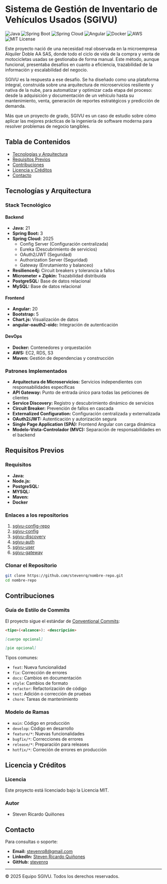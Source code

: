 
# Sistema de Gestión de Inventario de Vehículos Usados (SGIVU)

![Java](https://img.shields.io/badge/Java-17-blue) ![Spring Boot](https://img.shields.io/badge/Spring%20Boot-3-brightgreen) ![Spring Cloud](https://img.shields.io/badge/Spring%20Cloud-2025-brightgreen) ![Angular](https://img.shields.io/badge/Angular-20-red) ![Docker](https://img.shields.io/badge/Docker-ready-blue) ![AWS](https://img.shields.io/badge/AWS-ready-orange) ![MIT License](https://img.shields.io/badge/License-MIT-green.svg)

Este proyecto nació de una necesidad real observada en la microempresa Alquiler Doble AA SAS, donde todo el ciclo de vida de la compra y venta de motocicletas usadas se gestionaba de forma manual. Este método, aunque funcional, presentaba desafíos en cuanto a eficiencia, trazabilidad de la información y escalabilidad del negocio.

SGIVU es la respuesta a ese desafío. Se ha diseñado como una plataforma integral, construida sobre una arquitectura de microservicios resiliente y nativa de la nube, para automatizar y optimizar cada etapa del proceso: desde la adquisición y documentación de un vehículo hasta su mantenimiento, venta, generación de reportes estratégicos y predicción de demanda.

Más que un proyecto de grado, SGIVU es un caso de estudio sobre cómo aplicar las mejores prácticas de la ingeniería de software moderna para resolver problemas de negocio tangibles.

## Tabla de Contenidos

- [Tecnologías y Arquitectura](#tecnologías-y-arquitectura)
- [Requisitos Previos](#requisitos-previos)
- [Contribuciones](#contribuciones)
- [Licencia y Créditos](#licencia-y-créditos)
- [Contacto](#contacto)

## Tecnologías y Arquitectura

### Stack Tecnológico

#### Backend

- **Java:** 21
- **Spring Boot:** 3
- **Spring Cloud:** 2025
  - Config Server (Configuración centralizada)
  - Eureka (Descubrimiento de servicios)
  - OAuth2/JWT (Seguridad)
  - Authorization Server (Seguridad)
  - Gateway (Enrutamiento y balanceo)
- **Resilience4j:** Circuit breakers y tolerancia a fallos
- **Micrometer + Zipkin:** Trazabilidad distribuida
- **PostgreSQL:** Base de datos relacional
- **MySQL:** Base de datos relacional

#### Frontend

- **Angular:** 20
- **Bootstrap:** 5
- **Chart.js:** Visualización de datos
- **angular-oauth2-oidc:** Integración de autenticación

#### DevOps

- **Docker:** Contenedores y orquestación
- **AWS:** EC2, RDS, S3
- **Maven:** Gestión de dependencias y construcción

### Patrones Implementados

- **Arquitectura de Microservicios:** Servicios independientes con responsabilidades específicas
- **API Gateway:** Punto de entrada único para todas las peticiones de clientes
- **Service Discovery:** Registro y descubrimiento dinámico de servicios
- **Circuit Breaker:** Prevención de fallos en cascada
- **Externalized Configuration:** Configuración centralizada y externalizada
- **OAuth2/JWT:** Autenticación y autorización segura
- **Single Page Application (SPA):** Frontend Angular con carga dinámica
- **Modelo-Vista-Controlador (MVC):** Separación de responsabilidades en el backend

## Requisitos Previos

### Requisitos

- **Java:**
- **Node.js:**
- **PostgreSQL:**
- **MYSQL:**
- **Maven:**
- **Docker**

### Enlaces a los repositorios

1. [sgivu-config-repo](https://github.com/stevenrq/sgivu-config-repo)
2. [sgivu-config](https://github.com/stevenrq/sgivu-config)
3. [sgivu-discovery](https://github.com/stevenrq/sgivu-discovery)
4. [sgivu-auth](https://github.com/stevenrq/sgivu-auth)
5. [sgivu-user](https://github.com/stevenrq/sgivu-user)
6. [sgivu-gateway](https://github.com/stevenrq/sgivu-gateway)

### Clonar el Repositorio

```bash
git clone https://github.com/stevenrq/nombre-repo.git
cd nombre-repo
```

## Contribuciones

### Guía de Estilo de Commits

El proyecto sigue el estándar de [Conventional Commits](https://www.conventionalcommits.org/):

```markdown
<tipo>(<alcance>): <descripción>

[cuerpo opcional]

[pie opcional]
```

Tipos comunes:

- `feat`: Nueva funcionalidad
- `fix`: Corrección de errores
- `docs`: Cambios en documentación
- `style`: Cambios de formato
- `refactor`: Refactorización de código
- `test`: Adición o corrección de pruebas
- `chore`: Tareas de mantenimiento

### Modelo de Ramas

- `main`: Código en producción
- `develop`: Código en desarrollo
- `feature/*`: Nuevas funcionalidades
- `bugfix/*`: Correcciones de errores
- `release/*`: Preparación para releases
- `hotfix/*`: Correción de errores en producción

## Licencia y Créditos

### Licencia

Este proyecto está licenciado bajo la Licencia MIT.

### Autor

- Steven Ricardo Quiñones

## Contacto

Para consultas o soporte:

- **Email:** [stevenrq8@gmail.com](mailto:stevenrq8@gmail.com)
- **LinkedIn:** [Steven Ricardo Quiñones](https://www.linkedin.com/in/steven-ricardo-quiñones/)
- **GitHub:** [stevenrq](https://github.com/stevenrq)

---

© 2025 Equipo SGIVU. Todos los derechos reservados.
